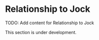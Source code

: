 # Relationship to Jock

TODO: Add content for Relationship to Jock

This section is under development.

